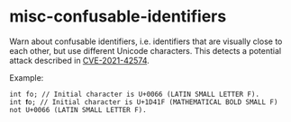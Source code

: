 # misc-confusable-identifiers

Warn about confusable identifiers, i.e. identifiers that are visually
close to each other, but use different Unicode characters. This detects
a potential attack described in
[CVE-2021-42574](https://www.cve.org/CVERecord?id=CVE-2021-42574).

Example:

```text
int fo; // Initial character is U+0066 (LATIN SMALL LETTER F).
int 𝐟o; // Initial character is U+1D41F (MATHEMATICAL BOLD SMALL F) not U+0066 (LATIN SMALL LETTER F).
```
